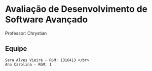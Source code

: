 # Avaliação de Desenvolvimento de Software Avançado

Professor: Chrystian 
## Equipe
    Sara Alves Vieira - RGM: 1316413 </br>
    Ana Carolina - RGM: 1
